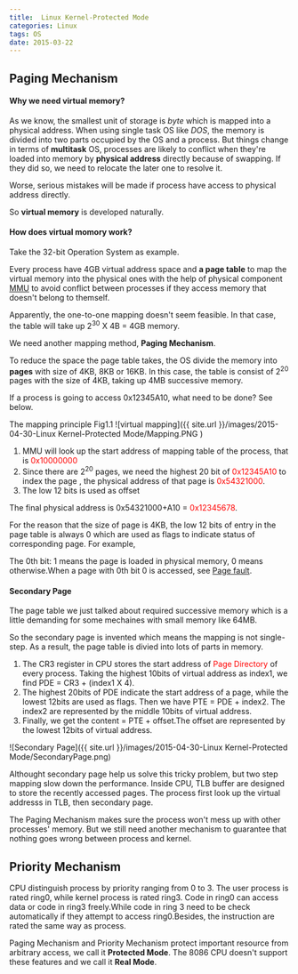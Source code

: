 ```yaml
---
title:  Linux Kernel-Protected Mode
categories: Linux
tags: OS 
date: 2015-03-22
---
```


## Paging Mechanism ##


#### Why we need virtual memory? ####

As we know,  the smallest unit of storage is _byte_ which is mapped into a physical address. When using single task OS like *DOS*, the memory is divided into two parts  occupied by the OS and a process. But things change in terms of **multitask** OS, processes are likely to conflict when they're loaded into memory by **physical address** directly because of swapping. If they did so, we need to relocate the later one to resolve it.

Worse,  serious mistakes will be made if process have access to physical address directly.

<!--more-->

So **virtual memory** is developed naturally.

#### How does virtual momory work? ####

Take the 32-bit Operation System as example.

Every process have 4GB virtual address space  and **a page table** to map the virtual memory into the physical ones with the help of physical component [MMU](http://en.wikipedia.org/wiki/Memory_management_unit) to avoid conflict between processes if they access memory that doesn't belong to themself.

Apparently, the one-to-one mapping doesn't seem feasible. In that case, the table will take up 2<sup>30</sup> X 4B = 4GB memory.

We need another mapping method,  **Paging Mechanism**.

To reduce the space the page table takes, the OS divide the memory into **pages** with size of 4KB, 8KB or 16KB. In this case, the table is consist of 2<sup>20</sup> pages with the size of 4KB, taking up 4MB successive memory.

If a process is going to access 0x12345A10, what need to be done?  See below.

The mapping principle Fig1.1
![virtual mapping]({{ site.url }}/images/2015-04-30-Linux Kernel-Protected Mode/Mapping.PNG ) 


1. MMU will look up the start address of mapping table of the process, that is <font color="red">0x10000000</font>
2. Since there are 2<sup>20</sup> pages, we need the highest 20 bit of <font color="red">0x12345A10 </font> to index the page
, the physical address of that page is <font color="red">0x54321000</font>.
3. The low 12 bits is used as offset

The final physical address is 0x54321000+A10 = <font color="red">0x12345678</font>.


For the reason that the size of page is 4KB, the low 12 bits of entry in the page table is always 0 which are used as flags to indicate status of corresponding page. 
For example,

The 0th bit:   1 means the page is loaded in physical memory, 0 means otherwise.When a page with 0th bit 0 is accessed, see [Page fault](http://en.wikipedia.org/wiki/Page_fault).

#### Secondary Page ####

The page table we just talked about required successive memory which is a little demanding for some mechaines with small memory like 64MB.


So the secondary page is invented which means the mapping is not single-step. As a result, the page table is divied into lots of parts in memory.


1. The CR3 register in CPU stores the start address of <font color="red">Page Directory</font> of every process. Taking the highest 10bits of virtual address as index1, we find PDE = CR3 + (index1 X 4).
2. The highest 20bits of PDE indicate the start address of a page, while the lowest 12bits are used as flags. Then we have PTE = PDE + index2. The index2 are represented by the middle 10bits of virtual address.
3. Finally, we get the content = PTE + offset.The offset are represented by the lowest 12bits of virtual address.

![Secondary Page]({{  site.url }}/images/2015-04-30-Linux Kernel-Protected Mode/SecondaryPage.png)


Althought secondary page help us solve this tricky problem, but two step mapping slow down the performance. Inside CPU, TLB buffer are designed to store the recently accessed pages. The process first look up the virtual addresss in TLB, then secondary page.


The Paging Mechanism makes sure the process won't mess up with other processes' memory.
But we still need another mechanism to guarantee that nothing goes wrong between process and kernel.

## Priority Mechanism ##
CPU distinguish process by priority ranging from 0 to 3.  The user process is rated ring0, while kernel process is rated ring3. Code in ring0 can access data or code in ring3 freely.While code in ring 3 need to be check automatically if they attempt to access ring0.Besides, the instruction are rated the same way as process.

Paging Mechanism and Priority Mechanism protect important resource from arbitrary access, we call it **Protected Mode**. The 8086 CPU doesn't support these features and we call it **Real Mode**.


